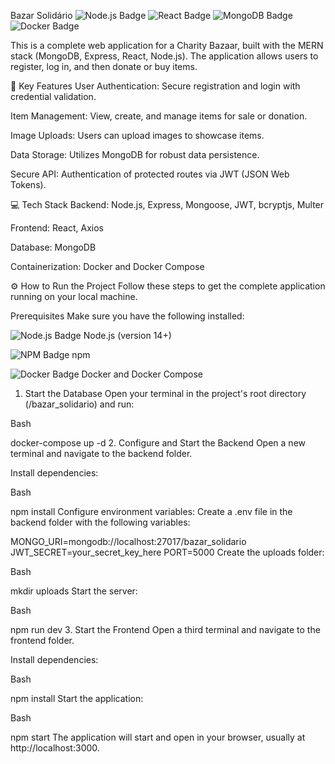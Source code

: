 Bazar Solidário
<img src="https://img.shields.io/badge/Node.js-339933?style=for-the-badge&logo=node.js&logoColor=white" alt="Node.js Badge"> <img src="https://img.shields.io/badge/React-61DAFB?style=for-the-badge&logo=react&logoColor=black" alt="React Badge"> <img src="https://img.shields.io/badge/MongoDB-47A248?style=for-the-badge&logo=mongodb&logoColor=white" alt="MongoDB Badge"> <img src="https://img.shields.io/badge/Docker-2496ED?style=for-the-badge&logo=docker&logoColor=white" alt="Docker Badge">

This is a complete web application for a Charity Bazaar, built with the MERN stack (MongoDB, Express, React, Node.js). The application allows users to register, log in, and then donate or buy items.

🚀 Key Features
User Authentication: Secure registration and login with credential validation.

Item Management: View, create, and manage items for sale or donation.

Image Uploads: Users can upload images to showcase items.

Data Storage: Utilizes MongoDB for robust data persistence.

Secure API: Authentication of protected routes via JWT (JSON Web Tokens).

💻 Tech Stack
Backend: Node.js, Express, Mongoose, JWT, bcryptjs, Multer

Frontend: React, Axios

Database: MongoDB

Containerization: Docker and Docker Compose

⚙️ How to Run the Project
Follow these steps to get the complete application running on your local machine.

Prerequisites
Make sure you have the following installed:

<img src="https://img.shields.io/badge/Node.js-339933?style=for-the-badge&logo=node.js&logoColor=white" alt="Node.js Badge"> Node.js (version 14+)

<img src="https://img.shields.io/badge/npm-CB3837?style=for-the-badge&logo=npm&logoColor=white" alt="NPM Badge"> npm

<img src="https://img.shields.io/badge/Docker-2496ED?style=for-the-badge&logo=docker&logoColor=white" alt="Docker Badge"> Docker and Docker Compose

1. Start the Database
Open your terminal in the project's root directory (/bazar_solidario) and run:

Bash

docker-compose up -d
2. Configure and Start the Backend
Open a new terminal and navigate to the backend folder.

Install dependencies:

Bash

npm install
Configure environment variables: Create a .env file in the backend folder with the following variables:

MONGO_URI=mongodb://localhost:27017/bazar_solidario
JWT_SECRET=your_secret_key_here
PORT=5000
Create the uploads folder:

Bash

mkdir uploads
Start the server:

Bash

npm run dev
3. Start the Frontend
Open a third terminal and navigate to the frontend folder.

Install dependencies:

Bash

npm install
Start the application:

Bash

npm start
The application will start and open in your browser, usually at http://localhost:3000.
